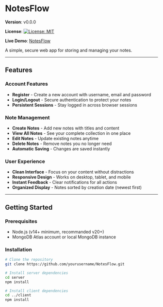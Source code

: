 # NotesFlow

**Version**: v0.0.0  

**License**: [![License: MIT](https://img.shields.io/badge/License-MIT-yellow.svg)](https://opensource.org/licenses/MIT)

**Live Demo**: [NotesFlow](https://notes-flow.vercel.app/)  

A simple, secure web app for storing and managing your notes.

---

## Features

### Account Features
- **Register** - Create a new account with username, email and password
- **Login/Logout** - Secure authentication to protect your notes
- **Persistent Sessions** - Stay logged in across browser sessions

### Note Management
- **Create Notes** - Add new notes with titles and content
- **View All Notes** - See your complete collection in one place
- **Edit Notes** - Update existing notes anytime
- **Delete Notes** - Remove notes you no longer need
- **Automatic Saving** - Changes are saved instantly

### User Experience
- **Clean Interface** - Focus on your content without distractions
- **Responsive Design** - Works on desktop, tablet, and mobile
- **Instant Feedback** - Clear notifications for all actions
- **Organized Display** - Notes sorted by creation date (newest first)

---

## Getting Started

### Prerequisites
- Node.js (v14+ minimum, recommanded v20+)
- MongoDB Atlas account or local MongoDB instance

### Installation
```bash
# Clone the repository
git clone https://github.com/yourusername/NotesFlow.git

# Install server dependencies
cd server
npm install

# Install client dependencies
cd ../client
npm install